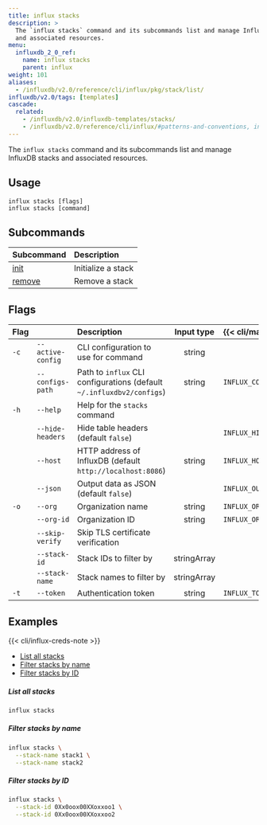 ```yaml
---
title: influx stacks
description: >
  The `influx stacks` command and its subcommands list and manage InfluxDB stacks
  and associated resources.
menu:
  influxdb_2_0_ref:
    name: influx stacks
    parent: influx
weight: 101
aliases:
  - /influxdb/v2.0/reference/cli/influx/pkg/stack/list/
influxdb/v2.0/tags: [templates]
cascade:
  related:
    - /influxdb/v2.0/influxdb-templates/stacks/
    - /influxdb/v2.0/reference/cli/influx/#patterns-and-conventions, influx CLI patterns and conventions
---
```


The `influx stacks` command and its subcommands list and manage InfluxDB stacks
and associated resources.

## Usage
```
influx stacks [flags]
influx stacks [command]
```

## Subcommands
| Subcommand                                                   | Description        |
|:-------                                                      |:-----------        |
| [init](/influxdb/v2.0/reference/cli/influx/stacks/init/)     | Initialize a stack |
| [remove](/influxdb/v2.0/reference/cli/influx/stacks/remove/) | Remove a stack     |

## Flags
| Flag |                   | Description                                                           | Input type  | {{< cli/mapped >}}    |
|:---- |:---               |:-----------                                                           |:----------: |:------------------    |
| `-c` | `--active-config` | CLI configuration to use for command                                  | string      |                       |
|      | `--configs-path`  | Path to `influx` CLI configurations (default `~/.influxdbv2/configs`) | string      |`INFLUX_CONFIGS_PATH`  |
| `-h` | `--help`          | Help for the `stacks` command                                         |             |                       |
|      | `--hide-headers`  | Hide table headers (default `false`)                                  |             | `INFLUX_HIDE_HEADERS` |
|      | `--host`          | HTTP address of InfluxDB (default `http://localhost:8086`)            | string      | `INFLUX_HOST`         |
|      | `--json`          | Output data as JSON (default `false`)                                 |             | `INFLUX_OUTPUT_JSON`  |
| `-o` | `--org`           | Organization name                                                     | string      | `INFLUX_ORG`          |
|      | `--org-id`        | Organization ID                                                       | string      | `INFLUX_ORG_ID`       |
|      | `--skip-verify`   | Skip TLS certificate verification                                     |             |                       |
|      | `--stack-id`      | Stack IDs to filter by                                                | stringArray |                       |
|      | `--stack-name`    | Stack names to filter by                                              | stringArray |                       |
| `-t` | `--token`         | Authentication token                                                  | string      | `INFLUX_TOKEN`        |

## Examples

{{< cli/influx-creds-note >}}

- [List all stacks](#list-all-stacks)
- [Filter stacks by name](#filter-stacks-by-name)
- [Filter stacks by ID](#filter-stacks-by-id)

##### List all stacks
```sh
influx stacks
```

##### Filter stacks by name
```sh
influx stacks \
  --stack-name stack1 \
  --stack-name stack2
```

##### Filter stacks by ID
```sh
influx stacks \
  --stack-id 0Xx0oox00XXoxxoo1 \
  --stack-id 0Xx0oox00XXoxxoo2
```
